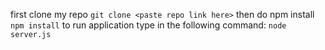 first clone my repo
```git clone <paste repo link here>```
then do npm install
```npm install```
to run application type in the following command:
```node server.js```
